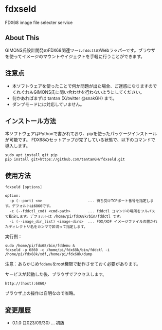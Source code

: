 # fdxseld

FDX68 image file selecter service

## About This

GIMONS氏設計開発のFDX68関連ツール`fddctl`のWebラッパーです。ブラウザを使ってイメージのマウントやイジェクトを手軽に行うことができます。

## 注意点

* 本ソフトウェアを使ったことで何か問題が出た場合、ご迷惑になりますのでくれぐれもGIMONS氏に問い合わせを行わないようにしてください。
* 何かあればまずは tantan (X/twitter @snakGH) まで。
* ダンプモードには対応していません。

## インストール方法

  本ソフトウェアはPythonで書かれており、pipを使ったパッケージインストールが可能です。
  FDX68のセットアップが完了している状態で、以下のコマンドで導入します。

    sudo apt install git pip
    pip install git+https://github.com/tantanGH/fdxseld.git

## 使用方法

    fdxseld [options]

    option:
      -p (--port) <n>                     ... 待ち受けTCPポート番号を指定します。デフォルトは6860です。
      -c (--fddctl_cmd) <cmd-path>        ... fddctl コマンドの場所をフルパスで指定します。デフォルトは /home/pi/fdx68k/bin/fddctl です。
      -i (--image_dir_list) <image-dirs>  ... FDX/XDF イメージファイルの置かれたディレクトリ名をカンマで区切って指定します。

  実行例：

    sudo /home/pi/fdx68/bin/fddemu &
    fdxseld -p 6860 -c /home/pi/fdx68k/bin/fddctl -i /home/pi/fdx68k/xdf,/home/pi/fdx68k/dump

  注意：あらかじめ`fddemu`をroot権限で動作させておく必要があります。

  サービスが起動した後、ブラウザでアクセスします。

    http://(host):6860/
  
  ブラウザ上の操作は自明なので省略。

## 変更履歴

* 0.1.0 (2023/09/30) ... 初版